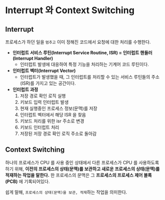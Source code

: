 # Interrupt 와 Context Switching

## Interrupt

프로세스가 하던 일을 `멈추고` 이미 정해진 코드에서 요청에 대한 처리를 수행한다.

- __인터럽트 서비스 루틴(Interrupt Service Routine, ISR) = 인터럽트 핸들러(Interrupt Handler)__
  - 인터럽트 발생에 대응하여 특정 기능을 처리하는 기계어 코드 루틴이다.
- __인터럽트 벡터(Interrupt Vector)__
  - 인터럽트가 발생했을 때, 그 인터럽트를 처리할 수 있는 서비스 루틴들의 주소(ISR)를 가지고 있는 공간이다.
- __인터럽트 과정__
  1. 저장 경로 확인 로직 실행
  2. 키보드 입력 인터럽트 발생
  3. 현재 실행중인 프로세스 정보(문맥)를 저장
  4. 인터럽트 벡터에서 해당 ISR 을 찾음
  5. 키보드 처리를 위한 isr 주소로 변경
  6. 키보드 인터럽트 처리
  7. 저장된 저장 경로 확인 로직 주소로 돌아감

## Context Switching

하나의 프로세스가 CPU 를 사용 중인 상태에서 다른 프로세스가 CPU 를 사용하도록 하기 위해, __이전의 프로세스의 상태(문맥)를 보관하고 새로운 프로세스의 상태(문맥)를 적재하는 작업을 말한다.__
한 프로세스의 문맥은 그 __프로세스의 프로세스 제어 블록(PCB)__ 에 기록되어있다.

쉽게 말해, `프로세스의 상태(문맥)을 보관, 적재`하는 작업을 의미한다.
